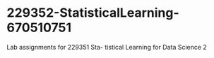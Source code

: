 # 229352-StatisticalLearning-670510751
Lab assignments for 229351 Sta- tistical Learning for Data Science 2
